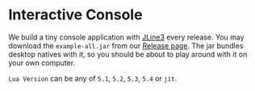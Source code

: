 # Interactive Console

We build a tiny console application with [JLine3](https://github.com/jline/jline3) every release. You may download the `example-all.jar` from our [Release page](https://github.com/gudzpoz/luajava/releases). The jar bundles desktop natives with it, so you should be about to play around with it on your own computer.

<script setup>
import 'asciinema-player/dist/bundle/asciinema-player.css'
import * as AsciinemaPlayer from 'asciinema-player'
import { ref, onMounted } from 'vue'

const cinema = ref(null)

onMounted(() => {
  AsciinemaPlayer.create('/example.cast', cinema.value, {
    rows: 12,
  })
})
</script>

<div ref="cinema"></div>

`Lua Version` can be any of `5.1`, `5.2`, `5.3`, `5.4` or `jit`.
